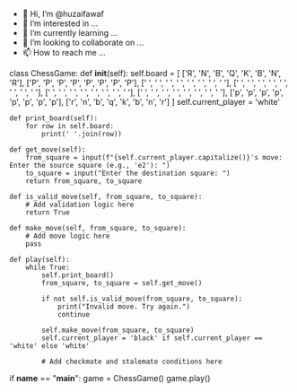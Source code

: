 - 👋 Hi, I’m @huzaifawaf
- 👀 I’m interested in ...
- 🌱 I’m currently learning ...
- 💞️ I’m looking to collaborate on ...
- 📫 How to reach me ...

<!---
huzaifawaf/huzaifawaf is a ✨ special ✨ repository because its `README.md` (this file) appears on your GitHub profile.
You can click the Preview link to take a look at your changes.
--->
class ChessGame:
    def __init__(self):
        self.board = [
            ['R', 'N', 'B', 'Q', 'K', 'B', 'N', 'R'],
            ['P', 'P', 'P', 'P', 'P', 'P', 'P', 'P'],
            [' ', ' ', ' ', ' ', ' ', ' ', ' ', ' '],
            [' ', ' ', ' ', ' ', ' ', ' ', ' ', ' '],
            [' ', ' ', ' ', ' ', ' ', ' ', ' ', ' '],
            [' ', ' ', ' ', ' ', ' ', ' ', ' ', ' '],
            ['p', 'p', 'p', 'p', 'p', 'p', 'p', 'p'],
            ['r', 'n', 'b', 'q', 'k', 'b', 'n', 'r']
        ]
        self.current_player = 'white'

    def print_board(self):
        for row in self.board:
            print(' '.join(row))
    
    def get_move(self):
        from_square = input(f"{self.current_player.capitalize()}'s move: Enter the source square (e.g., 'e2'): ")
        to_square = input("Enter the destination square: ")
        return from_square, to_square
    
    def is_valid_move(self, from_square, to_square):
        # Add validation logic here
        return True
    
    def make_move(self, from_square, to_square):
        # Add move logic here
        pass
    
    def play(self):
        while True:
            self.print_board()
            from_square, to_square = self.get_move()
            
            if not self.is_valid_move(from_square, to_square):
                print("Invalid move. Try again.")
                continue
            
            self.make_move(from_square, to_square)
            self.current_player = 'black' if self.current_player == 'white' else 'white'
            
            # Add checkmate and stalemate conditions here

if __name__ == "__main__":
    game = ChessGame()
    game.play()
